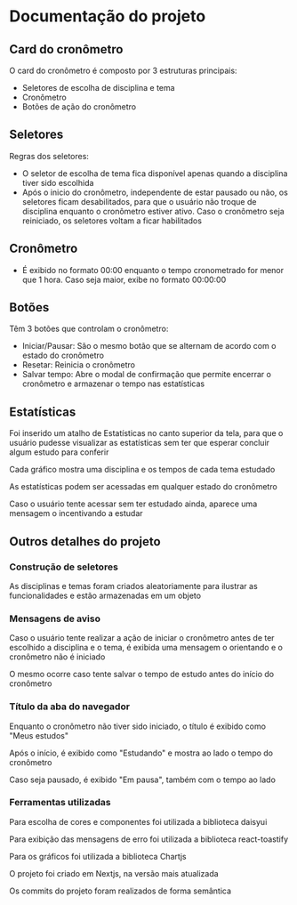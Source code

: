 # Documentação do projeto

## Card do cronômetro

O card do cronômetro é composto por 3 estruturas principais:

* Seletores de escolha de disciplina e tema
* Cronômetro
* Botões de ação do cronômetro

## Seletores

Regras dos seletores:

* O seletor de escolha de tema fica disponível apenas quando a disciplina tiver sido escolhida
* Após o inicio do cronômetro, independente de estar pausado ou não, os seletores ficam desabilitados, para que o usuário não troque de disciplina enquanto o cronômetro estiver ativo. Caso o cronômetro seja reiniciado, os seletores voltam a ficar habilitados

## Cronômetro

* É exibido no formato 00:00 enquanto o tempo cronometrado for menor que 1 hora. Caso seja maior, exibe no formato 00:00:00

## Botões

Têm 3 botões que controlam o cronômetro:

* Iniciar/Pausar: São o mesmo botão que se alternam de acordo com o estado do cronômetro
* Resetar: Reinicia o cronômetro
* Salvar tempo: Abre o modal de confirmação que permite encerrar o cronômetro e armazenar o tempo nas estatísticas

## Estatísticas

Foi inserido um atalho de Estatísticas no canto superior da tela, para que o usuário pudesse visualizar as estatísticas sem ter que esperar concluir algum estudo para conferir

Cada gráfico mostra uma disciplina e os tempos de cada tema estudado

As estatísticas podem ser acessadas em qualquer estado do cronômetro

Caso o usuário tente acessar sem ter estudado ainda, aparece uma mensagem o incentivando a estudar

## Outros detalhes do projeto

### Construção de seletores

As disciplinas e temas foram criados aleatoriamente para ilustrar as funcionalidades e estão armazenadas em um objeto

### Mensagens de aviso

Caso o usuário tente realizar a ação de iniciar o cronômetro antes de ter escolhido a disciplina e o tema, é exibida uma mensagem o orientando e o cronômetro não é iniciado

O mesmo ocorre caso tente salvar o tempo de estudo antes do início do cronômetro

### Título da aba do navegador

Enquanto o cronômetro não tiver sido iniciado, o título é exibido como "Meus estudos"

Após o início, é exibido como "Estudando" e mostra ao lado o tempo do cronômetro

Caso seja pausado, é exibido "Em pausa", também com o tempo ao lado

### Ferramentas utilizadas

Para escolha de cores e componentes foi utilizada a biblioteca daisyui

Para exibição das mensagens de erro foi utilizada a biblioteca react-toastify

Para os gráficos foi utilizada a biblioteca Chartjs

O projeto foi criado em Nextjs, na versão mais atualizada

Os commits do projeto foram realizados de forma semântica